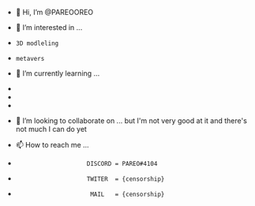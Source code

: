 - 👋 Hi, I’m @PAREOOREO
- 👀 I’m interested in ...

-     3D modleling 
-     metavers

- 🌱 I’m currently learning ...
-
-    
-
- 💞️ I’m looking to collaborate on ... but I'm not very good at it and there's not much I can do yet



- 📫 How to reach me ... 
-                         DISCORD = PAREO#4104 
-                         TWITER  = {censorship}
-                          MAIL   = {censorship}
<!---                      
PAREOOREO/PAREOOREO is a ✨ special ✨ repository because its `README.md` (this file) appears on your GitHub profile.
You can click the Preview link to take a look at your changes.
--->
